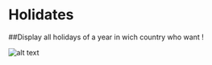 # Holidates

##Display all holidays of a year in wich country who want !

![alt text](https://www.yes-forum.eu/fileadmin/user_upload/Holidays.jpg)
